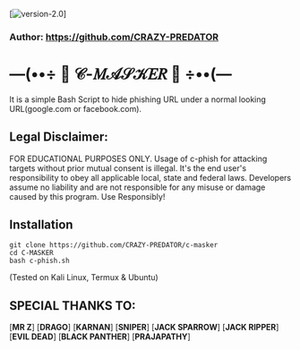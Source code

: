 <p align="center">
	
</p>

[![version-2.0](https://img.shields.io/badge/C-MASKER-2.0-green)]
### Author: https://github.com/CRAZY-PREDATOR

# —(••÷  🎀  𝒞-𝑀𝒜𝒮𝒦𝐸𝑅  🎀  ÷••(—
It is a simple Bash Script to hide phishing URL under a normal looking URL(google.com or facebook.com).


## Legal Disclaimer:
FOR EDUCATIONAL PURPOSES ONLY. Usage of c-phish for attacking targets without prior mutual consent is illegal. It's the end user's responsibility to obey all applicable local, state and federal laws. Developers assume no liability and are not responsible for any misuse or damage caused by this program. Use Responsibly!

## Installation 

```
git clone https://github.com/CRAZY-PREDATOR/c-masker
cd C-MASKER
bash c-phish.sh
```
(Tested on Kali Linux, Termux & Ubuntu)


</p>

## SPECIAL THANKS TO:
[**MR Z**]
[**DRAGO**]
[**KARNAN**]
[**SNIPER**]
[**JACK SPARROW**]
[**JACK RIPPER**]
[**EVIL DEAD**]
[**BLACK PANTHER**]
[**PRAJAPATHY**]
</a>
